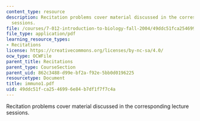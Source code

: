 ```yaml
---
content_type: resource
description: Recitation problems cover material discussed in the corresponding lecture
  sessions.
file: /courses/7-012-introduction-to-biology-fall-2004/49ddc51fca2546996e84b7df1f7f7c4a_immuno1.pdf
file_type: application/pdf
learning_resource_types:
- Recitations
license: https://creativecommons.org/licenses/by-nc-sa/4.0/
ocw_type: OCWFile
parent_title: Recitations
parent_type: CourseSection
parent_uid: 862c3488-d99e-bf2a-f92e-5bb0d0196225
resourcetype: Document
title: immuno1.pdf
uid: 49ddc51f-ca25-4699-6e84-b7df1f7f7c4a
---
```

Recitation problems cover material discussed in the corresponding lecture sessions.
